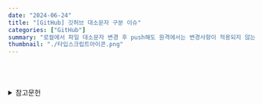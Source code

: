```yaml
---
date: "2024-06-24"
title: "[GitHub] 깃허브 대소문자 구분 이슈"
categories: ["GitHub"]
summary: "로컬에서 파일 대소문자 변경 후 push해도 원격에서는 변경사항이 적용되지 않는 문제를 해결하는 방법을 알아봅니다."
thumbnail: "./타입스크립트아이콘.png"
---
```




<br>
<br>
<br>

<details>

<summary>참고문헌</summary>

<div markdown="1">

https://tyhopp.com/notes/styled-components-media-queries

</div>

</details>
